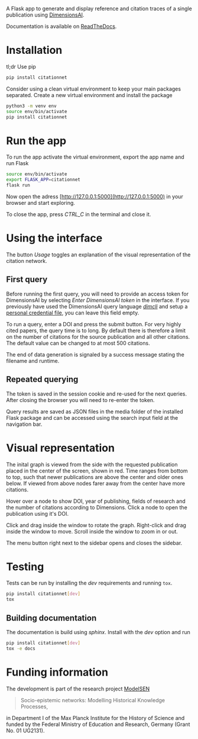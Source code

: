 A Flask app to generate and display reference and citation traces of a single publication
using [DimensionsAI](https://app.dimensions.ai).

Documentation is available on [ReadTheDocs](https://citationnet.readthedocs.io/).

# Installation

tl;dr Use pip

~~~bash
pip install citationnet
~~~

Consider using a clean virtual environment to keep your main packages separated.
Create a new virtual environment and install the package

~~~bash
python3 -m venv env
source env/bin/activate
pip install citationnet
~~~

# Run the app

To run the app activate the virtual environment, export the app name and run Flask
~~~bash
source env/bin/activate
export FLASK_APP=citationnet
flask run
~~~

Now open the adress [http://127.0.0.1:5000](http://127.0.0.1:5000) in your browser and start exploring.

To close the app, press _CTRL_C_ in the terminal and close it.

# Using the interface

The button _Usage_ toggles an explanation of the visual representation of the citation network.

## First query

Before running the first query, you will need to provide an access token for DimensionsAI by selecting _Enter DimensionsAI token_ in the interface. If you previously have used the DimensionsAI query language [_dimcli_](https://github.com/digital-science/dimcli) and setup a [personal credential file](https://api-lab.dimensions.ai/cookbooks/1-getting-started/1-Using-the-Dimcli-library-to-query-the-API.html#More-secure-method:-storing-a-private-credentials-file), you can leave this field empty.

To run a query, enter a DOI and press the submit button. For very highly cited papers, the query time is to long. By default there is therefore a limit on the number of citations for the source publication and all other citations. The default value can be changed to at most 500 citations.

The end of data generation is signaled by a success message stating the filename and runtime.

## Repeated querying

The token is saved in the session cookie and re-used for the next queries. After closing the browser you will need to re-enter the token.

Query results are saved as JSON files in the media folder of the installed Flask package and can be accessed using the
search input field at the navigation bar.

# Visual representation

The inital graph is viewed from the side with the requested publication placed in the center of the screen, shown in red. Time ranges from bottom to top, such that newer publications are above the center and older ones below. If viewed from above nodes farer away from the center have more citations.

Hover over a node to show DOI, year of publishing, fields of research and the number of citations according to Dimensions. Click a node to open the publication using it's DOI.

Click and drag inside the window to rotate the graph. Right-click and drag inside the window to move. Scroll inside the window to zoom in or out.

The menu button right next to the sidebar opens and closes the sidebar.

# Testing

Tests can be run by installing the _dev_ requirements and running `tox`.

~~~bash
pip install citationnet[dev]
tox
~~~

## Building documentation

The documentation is build using _sphinx_. Install with the _dev_ option and run

~~~bash
pip install citationnet[dev]
tox -e docs
~~~

# Funding information

The development is part of the research project [ModelSEN](https://modelsen.mpiwg-berlin.mpg.de)

> Socio-epistemic networks: Modelling Historical Knowledge Processes,

in Department I of the Max Planck Institute for the History of Science
and funded by the Federal Ministry of Education and Research, Germany (Grant No. 01 UG2131).
